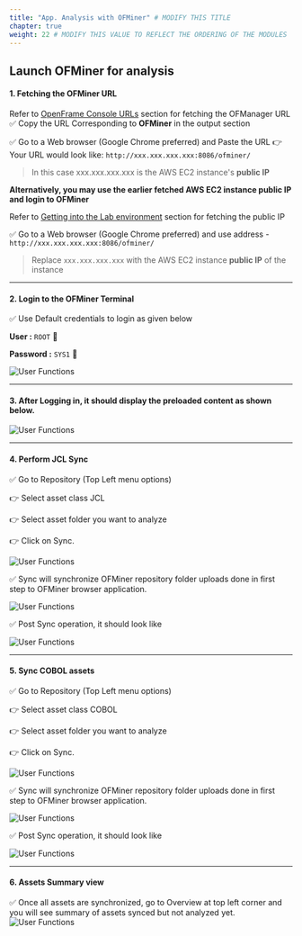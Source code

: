 ```yaml
---
title: "App. Analysis with OFMiner" # MODIFY THIS TITLE
chapter: true
weight: 22 # MODIFY THIS VALUE TO REFLECT THE ORDERING OF THE MODULES
---
```


## Launch OFMiner for analysis

#### 1. **Fetching the OFMiner URL**

Refer to [OpenFrame Console URLs](/introduction/03-OpenFrame-URL) section for fetching the OFManager URL
:white_check_mark: Copy the URL Corresponding to **OFMiner** in the output section

:white_check_mark: Go to a Web browser (Google Chrome preferred) and Paste the URL
:point_right: Your URL would look like: `http://xxx.xxx.xxx.xxx:8086/ofminer/` 
> In this case xxx.xxx.xxx.xxx is the AWS EC2 instance's **public IP**

**Alternatively, you may use the earlier fetched AWS EC2 instance public IP and login to OFMiner**

Refer to [Getting into the Lab environment](/introduction/02-environment) section for fetching the public IP


:white_check_mark: Go to a Web browser (Google Chrome preferred) and use address - `http://xxx.xxx.xxx.xxx:8086/ofminer/` 

> Replace `xxx.xxx.xxx.xxx` with the AWS EC2 instance **public IP** of the instance

-----------------

#### 2. **Login to the OFMiner Terminal**
:white_check_mark: Use Default credentials to login as given below 

**User      :**     `ROOT`  :key:

**Password  :**   `SYS1` :key:

![User Functions](/images/Discovery/OFMiner.png)

----------

#### 3. **After Logging in, it should display the preloaded content as shown below.**

![User Functions](/images/Discovery/OFMinerLogin.png)

----------

#### 4. **Perform JCL Sync**

:white_check_mark: Go to Repository (Top Left menu options) 

:point_right: Select asset class JCL

:point_right: Select asset folder you want to analyze 

:point_right: Click on Sync. 

![User Functions](/images/Discovery/Repo.png)

:white_check_mark: Sync will synchronize OFMiner repository folder uploads done in first step to OFMiner browser application. 

![User Functions](/images/Discovery/Sync.png)

:white_check_mark: Post Sync operation, it should look like

![User Functions](/images/Discovery/PostSync.png)

----------

#### 5. **Sync COBOL assets**
:white_check_mark: Go to Repository (Top Left menu options) 

:point_right: Select asset class COBOL

:point_right: Select asset folder you want to analyze 

:point_right: Click on Sync. 

![User Functions](/images/Discovery/cobol.png)

:white_check_mark: Sync will synchronize OFMiner repository folder uploads done in first step to OFMiner browser application. 

![User Functions](/images/Discovery/cblsync.png)

:white_check_mark: Post Sync operation, it should look like

![User Functions](/images/Discovery/cblpost.png)

----------

#### 6. **Assets Summary view**
:white_check_mark: Once all assets are synchronized, go to Overview at top left corner and you will see summary of assets synced but not analyzed yet.
![User Functions](/images/Discovery/AssetSummary.png)